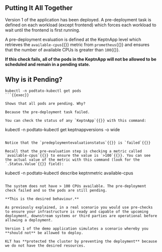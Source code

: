 ## Putting It All Together

Version 1 of the application has been deployed. A pre-deployment task is defined on each workload (except frontend) which forces each workload to wait until the frontend is first running.

A pre-deployment evaluation is defined at the KeptnApp level which retrieves the `available-cpus`{{}} metric from `prometheus`{{}} and ensures that the number of available CPUs is greater than `100`{{}}.

**If this check fails, all of the pods in the KeptnApp will not be allowed to be scheduled and remain in a pending state.**

## Why is it Pending?

```
kubectl -n podtato-kubectl get pods
```{{exec}}

Shows that all pods are pending. Why?

Because the pre-deployment task failed. 

You can check the status of any `KeptnApp`{{}} with this command:

```
kubectl -n podtato-kubectl get keptnappversions -o wide
```{{exec}}

Notice that the `predeploymentevaluationstatus`{{}} is `failed`{{}}

Recall that the pre-evaluation step is checking a metric called `available-cpus`{{}} to ensure the value is `>100`{{}}. You can see the actual value of the metric with this command (look for the `.Status.Value`{{}} field):

```
kubectl -n podtato-kubectl describe keptnmetric available-cpus
```{{exec}}

The system does not have > 100 CPUs available. The pre-deployment check failed and so the pods are still pending.

**This is the desired behaviour.**

As previously explained, in a real scenario you would use pre-checks to ensure your infrastructure is ready and capable of the upcoming deployment, downstream systems or third parties are operational before allowing a deployment.

Version 1 of the demo application simulates a scenario whereby you **should not** be allowed to deploy.

KLT has **protected the cluster by preventing the deployment** because we do not have the desired resources.